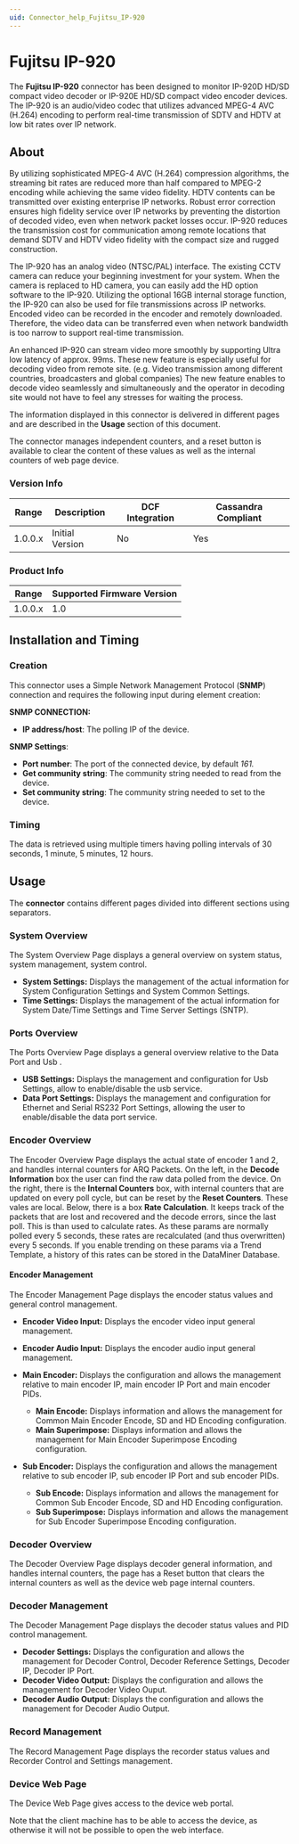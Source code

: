 ```yaml
---
uid: Connector_help_Fujitsu_IP-920
---
```


# Fujitsu IP-920

The **Fujitsu IP-920** connector has been designed to monitor IP-920D HD/SD compact video decoder or IP-920E HD/SD compact video encoder devices. The IP-920 is an audio/video codec that utilizes advanced MPEG-4 AVC (H.264) encoding to perform real-time transmission of SDTV and HDTV at low bit rates over IP network.

## About

By utilizing sophisticated MPEG-4 AVC (H.264) compression algorithms, the streaming bit rates are reduced more than half compared to MPEG-2 encoding while achieving the same video fidelity. HDTV contents can be transmitted over existing enterprise IP networks. Robust error correction ensures high fidelity service over IP networks by preventing the distortion of decoded video, even when network packet losses occur. IP-920 reduces the transmission cost for communication among remote locations that demand SDTV and HDTV video fidelity with the compact size and rugged construction.

The IP-920 has an analog video (NTSC/PAL) interface. The existing CCTV camera can reduce your beginning investment for your system. When the camera is replaced to HD camera, you can easily add the HD option software to the IP-920. Utilizing the optional 16GB internal storage function, the IP-920 can also be used for file transmissions across IP networks. Encoded video can be recorded in the encoder and remotely downloaded. Therefore, the video data can be transferred even when network bandwidth is too narrow to support real-time transmission.

An enhanced IP-920 can stream video more smoothly by supporting Ultra low latency of approx. 99ms. These new feature is especially useful for decoding video from remote site. (e.g. Video transmission among different countries, broadcasters and global companies) The new feature enables to decode video seamlessly and simultaneously and the operator in decoding site would not have to feel any stresses for waiting the process.

The information displayed in this connector is delivered in different pages and are described in the **Usage** section of this document.

The connector manages independent counters, and a reset button is available to clear the content of these values as well as the internal counters of web page device.

### Version Info

| Range | Description | DCF Integration | Cassandra Compliant |
|------------------|-----------------|---------------------|-------------------------|
| 1.0.0.x          | Initial Version | No                  | Yes                     |

### Product Info

| Range | Supported Firmware Version |
|------------------|-----------------------------|
| 1.0.0.x          | 1.0                         |

## Installation and Timing

### Creation

This connector uses a Simple Network Management Protocol (**SNMP**) connection and requires the following input during element creation:

**SNMP CONNECTION:**

- **IP address/host**: The polling IP of the device.

**SNMP Settings**:

- **Port number**: The port of the connected device, by default *161.*
- **Get community string**: The community string needed to read from the device.
- **Set community string**: The community string needed to set to the device.

### Timing

The data is retrieved using multiple timers having polling intervals of 30 seconds, 1 minute, 5 minutes, 12 hours.

## Usage

The **connector** contains different pages divided into different sections using separators.

### System Overview

The System Overview Page displays a general overview on system status, system management, system control.

- **System Settings:** Displays the management of the actual information for System Configuration Settings and System Common Settings.
- **Time Settings:** Displays the management of the actual information for System Date/Time Settings and Time Server Settings (SNTP).

### Ports Overview

The Ports Overview Page displays a general overview relative to the Data Port and Usb .

- **USB Settings:** Displays the management and configuration for Usb Settings, allow to enable/disable the usb service.
- **Data Port Settings:** Displays the management and configuration for Ethernet and Serial RS232 Port Settings, allowing the user to enable/disable the data port service.

### Encoder Overview

The Encoder Overview Page displays the actual state of encoder 1 and 2, and handles internal counters for ARQ Packets. On the left, in the **Decode Information** box the user can find the raw data polled from the device. On the right, there is the **Internal Counters** box, with internal counters that are updated on every poll cycle, but can be reset by the **Reset Counters**. These vales are local. Below, there is a box **Rate Calculation**. It keeps track of the packets that are lost and recovered and the decode errors, since the last poll. This is than used to calculate rates. As these params are normally polled every 5 seconds, these rates are recalculated (and thus overwritten) every 5 seconds. If you enable trending on these params via a Trend Template, a history of this rates can be stored in the DataMiner Database.

#### Encoder Management

The Encoder Management Page displays the encoder status values and general control management.

- **Encoder Video Input:** Displays the encoder video input general management.

- **Encoder Audio Input:** Displays the encoder audio input general management.

- **Main Encoder:** Displays the configuration and allows the management relative to main encoder IP, main encoder IP Port and main encoder PIDs.

  - **Main Encode:** Displays information and allows the management for Common Main Encoder Encode, SD and HD Encoding configuration.
  - **Main Superimpose:** Displays information and allows the management for Main Encoder Superimpose Encoding configuration.

- **Sub Encoder:** Displays the configuration and allows the management relative to sub encoder IP, sub encoder IP Port and sub encoder PIDs.

  - **Sub Encode:** Displays information and allows the management for Common Sub Encoder Encode, SD and HD Encoding configuration.
  - **Sub Superimpose:** Displays information and allows the management for Sub Encoder Superimpose Encoding configuration.

### Decoder Overview

The Decoder Overview Page displays decoder general information, and handles internal counters, the page has a Reset button that clears the internal counters as well as the device web page internal counters.

### Decoder Management

The Decoder Management Page displays the decoder status values and PID control management.

- **Decoder Settings:** Displays the configuration and allows the management for Decoder Control, Decoder Reference Settings, Decoder IP, Decoder IP Port.
- **Decoder Video Output:** Displays the configuration and allows the management for Decoder Video Ouput.
- **Decoder Audio Output:** Displays the configuration and allows the management for Decoder Audio Output.

### Record Management

The Record Management Page displays the recorder status values and Recorder Control and Settings management.

### Device Web Page

The Device Web Page gives access to the device web portal.

Note that the client machine has to be able to access the device, as otherwise it will not be possible to open the web interface.
